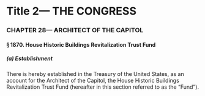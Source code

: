 
# Title 2— THE CONGRESS
### CHAPTER 28— ARCHITECT OF THE CAPITOL
#### § 1870. House Historic Buildings Revitalization Trust Fund
##### (a) Establishment

There is hereby established in the Treasury of the United States, as an account for the Architect of the Capitol, the House Historic Buildings Revitalization Trust Fund (hereafter in this section referred to as the “Fund”).
